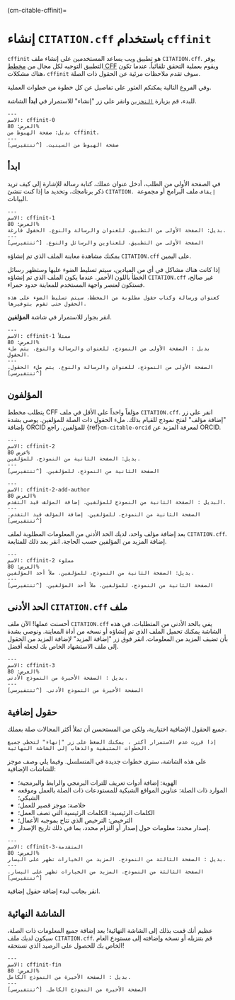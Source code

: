 (cm-citable-cffinit)=
# إنشاء `CITATION.cff` باستخدام `cffinit`

`cffinit` هو تطبيق ويب يساعد المستخدمين على إنشاء ملف `CITATION.cff`. يوفر التطبيق التوجيه لكل مجال من [مخطط CFF](https://github.com/citation-file-format/citation-file-format/blob/main/schema-guide.md) ويقوم بعملية التحقق تلقائياً. عندما تكون هناك مشكلات، `cffinit` سوف تقدم ملاحظات مرئية عن الحقول ذات الصلة.

وفي الفروع التالية يمكنكم العثور على تفاصيل عن كل خطوة من خطوات العملية.

للبدء، قم بزيارة [`التخزين`](https://citation-file-format.github.io/cff-initializer-javascript/) وانقر على زر "إنشاء" للاستمرار في **ابدأ** الشاشة.

```{figure} ../../figures/gifs/cffinit-0.gif
---
الاسم: cffinit-0
العرض: 80%
بديل: صفحة الهبوط من cffinit.
---
صفحة الهبوط من السينيت. [^تنتفيرسي]
```

## ابدأ

في الصفحة الأولى من الطلب، أدخل عنوان عملك، كتابة رسالة للإشارة إلى كيف تريد ذكر برنامجك، وتحديد ما إذا كنت تنشئ `CITATION. إيقاف` ملف البرامج أو مجموعة البيانات.

```{figure} ../../figures/gifs/cffinit-1.gif
---
الاسم: cffinit-1
العرض: 80%
بديل: الصفحة الأولى من التطبيق، للعنوان والرسالة والنوع. الحقول فارغة.
---
الصفحة الأولى من التطبيق، للعناوين والرسائل والنوع. [^تنتفيرسي]
```

يمكنك مشاهدة معاينة الملف الذي تم إنشاؤه `CITATION.cff` على اليمين.

إذا كانت هناك مشاكل في أي من الميادين، سيتم تسليط الضوء عليها وستظهر رسائل الخطأ باللون الأحمر. عندما يكون الملف الذي تم إنشاؤه `CITATION.cff` غير صالح، فستكون لعنصر واجهة المستخدم للمعاينة حدود حمراء.

```{note}
كعنوان ورسالة وكتاب حقول مطلوبة من المخطط، سيتم تسليط الضوء على هذه الحقول حتى تقوم بتوفيرها.
```

انقر بجوار للاستمرار في شاشة **المؤلفين**.

```{figure} ../../figures/gifs/cffinit-1-filled.gif
---
الاسم: cffinit-1 ممتلأ
العرض: 80%
بديل : الصفحة الأولى من النموذج، للعنوان والرسالة والنوع. يتم ملء الحقول.
---
الصفحة الأولى من النموذج، للعنوان والرسالة والنوع. يتم ملء الحقول. [^تنتفيرسي]
```

## المؤلفون

يتطلب مخطط CFF مؤلفاً واحداً على الأقل في ملف `CITATION.cff`. انقر على زر "إضافة مؤلف" لفتح نموذج للقيام بذلك. ملء الحقول ذات الصلة للمؤلفين. يوصى بشدة بإضافة ORCID للمؤلفين. راجع {ref}`cm-citable-orcid` لمعرفة المزيد عن ORCID.

```{figure} ../../figures/gifs/cffinit-2.gif
---
الاسم: cffinit-2
عرض 80%
بديل: الصفحة الثانية من النموذج، للمؤلفين.
---
الصفحة الثانية من النموذج، للمؤلفين. [^تنتفيرسي]
```

```{figure} ../../figures/gifs/cffinit-2-add-author.gif
---
الاسم: cffinit-2-add-author
العرض 80%
البديل : الصفحة الثانية من النموذج للمؤلفين. إضافة المؤلف قيد التقدم.
---
الصفحة الثانية من النموذج، للمؤلفين. إضافة المؤلف قيد التقدم. [^تنتفيرسي]
```

بعد إضافة مؤلف واحد، لديك الحد الأدنى من المعلومات المطلوبة لملف `CITATION.cff`. إضافة المزيد من المؤلفين حسب الحاجة. انقر بعد ذلك للمتابعة.

```{figure} ../../figures/gifs/cffinit-2-filled.gif
---
الاسم: cffinit-2 مملوء
العرض: 80%
بديل: الصفحة الثانية من النموذج، للمؤلفين. ملأ أحد المؤلفين.
---
الصفحة الثانية من النموذج، للمؤلفين. ملأ أحد المؤلفين. [^تنتفيرسي]
```

## الحد الأدنى `CITATION.cff` ملف

أحسنت عملها! الآن ملف `CITATION.cff` يفي بالحد الأدنى من المتطلبات. في هذه الشاشة يمكنك تحميل الملف الذي تم إنشاؤه أو نسخه من أداة المعاينة. ونوصي بشدة بأن تضيف المزيد من المعلومات. انقر فوق زر "إضافة المزيد" لإضافة المزيد من الحقول إلى ملف الاستشهاد الخاص بك لجعله أفضل.

```{figure} ../../figures/gifs/cffinit-3.gif
---
الاسم: cffinit-3
العرض: 80%
بديل : الصفحة الأخيرة من النموذج الأدنى.
---
الصفحة الأخيرة من النموذج الأدنى. [^تنتفيرسي]
```

## حقول إضافية

جميع الحقول الإضافية اختيارية، ولكن من المستحسن أن تملأ أكثر المجالات صلة بعملك.

```{note}
إذا قررت عدم الاستمرار أكثر ، يمكنك الضغط على زر "إنهاء" لتخطي جميع الخطوات المتبقية والذهاب إلى الشاشة النهائية.
```

على هذه الشاشة، سترى خطوات جديدة في المتسلسل. وفيما يلي وصف موجز للشاشات الإضافية:
- الهوية: إضافة أدوات تعريف للتراث البرمجي والرابط والبرمجية؛
- الموارد ذات الصلة: عناوين المواقع الشبكية للمستودعات ذات الصلة بالعمل وموقعه الشبكي؛
- خلاصة: موجز قصير للعمل؛
- الكلمات الرئيسية: الكلمات الرئيسية التي تصف العمل؛
- الترخيص: الترخيص الذي تتاح بموجبه الأعمال؛
- إصدار محدد: معلومات حول إصدار أو التزام محدد، بما في ذلك تاريخ الإصدار.

```{figure} ../../figures/gifs/cffinit-3-advanced.gif
---
الاسم: cffinit-3-المتقدمة
العرض: 80%
بديل : الصفحة الثالثة من النموذج. المزيد من الخيارات تظهر على اليسار.
---
الصفحة الثالثة من النموذج. المزيد من الخيارات تظهر على اليسار. [^تنتفيرسي]
```

انقر بجانب لبدء إضافة حقول إضافية.

## الشاشة النهائية

عظيم أنك قمت بذلك إلى الشاشة النهائية! بعد إضافة جميع المعلومات ذات الصلة، سيكون لديك ملف `CITATION.cff`. قم بتنزيله أو نسخه وإضافته إلى مستودع العام الخاص بك للحصول على الرصيد الذي تستحقه!

```{figure} ../../figures/gifs/cffinit-final.gif
---
الاسم: cffinit-fin
العرض: 80%
بديل : الصفحة الأخيرة من النموذج الكامل.
---
الصفحة الأخيرة من النموذج الكامل. [^تنتفيرسي]
```
